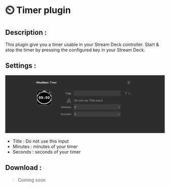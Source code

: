 # ⏲️ Timer plugin

## Description :

This plugin give you a timer usable in your Stream Deck controller. Start & stop the timer by pressing the configured key in your Stream Deck.

## Settings :

<center><img src="../medias/timer_settings.png" alt="Watcher Settings"></center>

* Title : Do not use this input
* Minutes : minutes of your timer
* Seconds : seconds of your timer

## Download :

> Coming soon